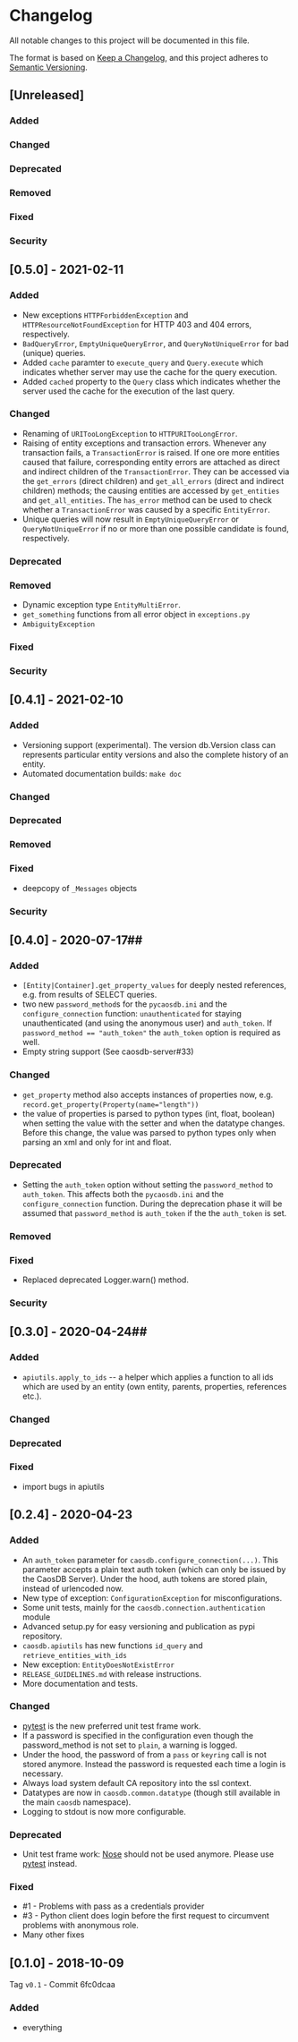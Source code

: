 # Changelog #

All notable changes to this project will be documented in this file.

The format is based on [Keep a Changelog](https://keepachangelog.com/en/1.1.0/),
and this project adheres to [Semantic Versioning](https://semver.org/spec/v2.0.0.html).

## [Unreleased] ##

### Added ###

### Changed ###

### Deprecated ###

### Removed ###

### Fixed ###

### Security ###

## [0.5.0] - 2021-02-11 ##

### Added ###

* New exceptions `HTTPForbiddenException` and
  `HTTPResourceNotFoundException` for HTTP 403 and 404 errors,
  respectively.
* `BadQueryError`, `EmptyUniqueQueryError`, and `QueryNotUniqueError`
  for bad (unique) queries.
* Added `cache` paramter to `execute_query` and `Query.execute` which indicates
  whether server may use the cache for the query execution.
* Added `cached` property to the `Query` class which indicates whether the
  server used the cache for the execution of the last query.

### Changed ###

* Renaming of `URITooLongException` to `HTTPURITooLongError`.
* Raising of entity exceptions and transaction errors. Whenever any
  transaction fails, a `TransactionError` is raised. If one ore more
  entities caused that failure, corresponding entity errors are
  attached as direct and indirect children of the
  `TransactionError`. They can be accessed via the `get_errors`
  (direct children) and `get_all_errors` (direct and indirect
  children) methods; the causing entities are accessed by
  `get_entities` and `get_all_entities`. The `has_error` method can be
  used to check whether a `TransactionError` was caused by a specific
  `EntityError`.
* Unique queries will now result in `EmptyUniqueQueryError` or
  `QueryNotUniqueError` if no or more than one possible candidate is
  found, respectively.

### Deprecated ###

### Removed ###

* Dynamic exception type `EntityMultiError`. 
* `get_something` functions from all error object in `exceptions.py`
* `AmbiguityException`


### Fixed ###

### Security ###

## [0.4.1] - 2021-02-10 ##

### Added ###

* Versioning support (experimental). The version db.Version class can
  represents particular entity versions and also the complete history of an
  entity.
* Automated documentation builds: `make doc`

### Changed ###

### Deprecated ###

### Removed ###

### Fixed ###

* deepcopy of `_Messages` objects

### Security ###

## [0.4.0] - 2020-07-17##

### Added ###

* `[Entity|Container].get_property_values` for deeply nested references, e.g.
  from results of SELECT queries.
* two new `password_method`s for the `pycaosdb.ini` and the
  `configure_connection` function: `unauthenticated` for staying
  unauthenticated (and using the anonymous user) and `auth_token`. If
  `password_method == "auth_token"` the `auth_token` option is required as
  well.
* Empty string support (See caosdb-server#33)

### Changed ###

* `get_property` method also accepts instances of properties now, e.g.
  `record.get_property(Property(name="length"))`
* the value of properties is parsed to python types (int, float, boolean) when
  setting the value with the setter and when the datatype changes. Before this
  change, the value was parsed to python types only when parsing an xml and
  only for int and float.

### Deprecated ###

* Setting the `auth_token` option without setting the `password_method` to
  `auth_token`. This affects both the `pycaosdb.ini` and the
  `configure_connection` function. During the deprecation phase it will be
  assumed that `password_method` is `auth_token` if the the `auth_token` is
  set.

### Removed ###

### Fixed ###

- Replaced deprecated Logger.warn() method.

### Security ###

## [0.3.0] - 2020-04-24##

### Added ###

* `apiutils.apply_to_ids` -- a helper which applies a function to all ids which
  are used by an entity (own entity, parents, properties, references etc.).

### Changed ###

### Deprecated ###

### Fixed ###

* import bugs in apiutils

## [0.2.4] - 2020-04-23

### Added

- An `auth_token` parameter for `caosdb.configure_connection(...)`. This
  parameter accepts a plain text auth token (which can only be issued by the
  CaosDB Server). Under the hood, auth tokens are stored plain, instead of
  urlencoded now.
- New type of exception: `ConfigurationException` for misconfigurations.
- Some unit tests, mainly for the `caosdb.connection.authentication` module
- Advanced setup.py for easy versioning and publication as pypi repository.
- `caosdb.apiutils` has new functions `id_query` and
  `retrieve_entities_with_ids`
- New exception: `EntityDoesNotExistError`
- `RELEASE_GUIDELINES.md` with release instructions.
- More documentation and tests.

### Changed

- [pytest](https://docs.pytest.org/en/latest/) is the new preferred unit test
  frame work.
- If a password is specified in the configuration even though the
  password_method is not set to `plain`, a warning is logged.
- Under the hood, the password of from a `pass` or `keyring` call is not stored
  anymore. Instead the password is requested each time a login is necessary.
- Always load system default CA repository into the ssl context.
- Datatypes are now in `caosdb.common.datatype` (though still available in the
  main `caosdb` namespace).
- Logging to stdout is now more configurable.

### Deprecated

- Unit test frame work: [Nose](https://nose.readthedocs.io/en/latest/) should
  not be used anymore. Please use [pytest](https://docs.pytest.org/en/latest/)
  instead.

### Fixed

- #1 - Problems with pass as a credentials provider
- #3 - Python client does login before the first request to circumvent problems
  with anonymous role.
- Many other fixes


## [0.1.0] - 2018-10-09 ##

Tag `v0.1` - Commit 6fc0dcaa


### Added
- everything
